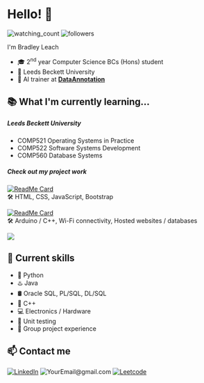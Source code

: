 <h1>Hello! 👋</h1>

<img src="https://komarev.com/ghpvc/?username=BradRL&color=lightgray" alt="watching_count" /> <img alt="followers" src="https://img.shields.io/github/followers/BradRL?label=Followers&style=social"><br>

I'm Bradley Leach
- 🎓 2<sup>nd</sup> year Computer Science BCs (Hons) student
- 📌 Leeds Beckett University
- 💼 AI trainer at <a href="https://www.dataannotation.tech/about?" target="_blank"><B>DataAnnotation</B></a>

<h2>📚 What I'm currently learning...</h2>
<h5>Leeds Beckett University</h5>

- COMP521 Operating Systems in Practice
- COMP522 Software Systems Development
- COMP560 Database Systems

<h5>Check out my project work</h5>

[![ReadMe Card](https://github-readme-stats.vercel.app/api/pin/?username=BradRL&repo=PersonalWebsite)](https://github.com/BradRL/PersonalWebsite)
<br>🛠️ HTML, CSS, JavaScript, Bootstrap

[![ReadMe Card](https://github-readme-stats.vercel.app/api/pin/?username=BradRL&repo=PlantPal)](https://github.com/BradRL/PlantPal)
<br>🛠️ Arduino / C++, Wi-Fi connectivity, Hosted websites / databases

<img src="https://github-readme-stats.vercel.app/api/top-langs/?username=BradRl"/>

<h2>🧠 Current skills</h2>

- 🐍 Python
- ♨️ Java
- 🛢️ Oracle SQL, PL/SQL, DL/SQL
- 👾 C++ 
- 💻 Electronics / Hardware
- 🚧 Unit testing
- 🤝 Group project experience

<h2>📫 Contact me</h2>

<a href="https://www.linkedin.com/in/bradley-leach-6b5155255/">![LinkedIn](https://img.shields.io/badge/LinkedIn-blue?style=for-the-badge&logo=linkedin)</a> <a>![YourEmail@gmail.com](https://img.shields.io/badge/Gmail-red?style=for-the-badge&logo=gmail&logoColor=ffffff)</a> <a href="https://leetcode.com/u/BradRL/">![Leetcode](
https://img.shields.io/badge/Leetcode-black?style=for-the-badge&logo=leetcode)</a>

